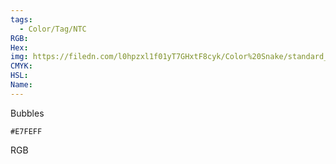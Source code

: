 ```yaml
---
tags:
  - Color/Tag/NTC
RGB:
Hex:
img: https://filedn.com/l0hpzxl1f01yT7GHxtF8cyk/Color%20Snake/standard_csv_to_svg/E7FEFF.svg
CMYK:
HSL:
Name:
---
```

Bubbles
```palette
#E7FEFF
```
RGB
